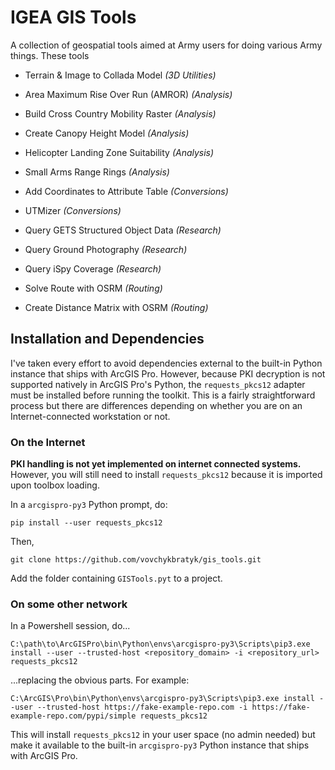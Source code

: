# IGEA GIS Tools

A collection of geospatial tools aimed at Army users for doing various Army things.  These tools 


* Terrain & Image to Collada Model _(3D Utilities)_

* Area Maximum Rise Over Run (AMROR) _(Analysis)_
* Build Cross Country Mobility Raster _(Analysis)_
* Create Canopy Height Model _(Analysis)_
* Helicopter Landing Zone Suitability _(Analysis)_
* Small Arms Range Rings _(Analysis)_

* Add Coordinates to Attribute Table _(Conversions)_
* UTMizer _(Conversions)_

* Query GETS Structured Object Data _(Research)_
* Query Ground Photography _(Research)_
* Query iSpy Coverage _(Research)_

* Solve Route with OSRM _(Routing)_
* Create Distance Matrix with OSRM _(Routing)_




## Installation and Dependencies

I've taken every effort to avoid dependencies external to the built-in Python instance that ships with ArcGIS Pro.  However, because PKI decryption is not supported natively in ArcGIS Pro's Python, the `requests_pkcs12` adapter must be installed before running the toolkit.  This is a fairly straightforward process but there are differences depending on whether you are on an Internet-connected workstation or not.


### On the Internet ###
**PKI handling is not yet implemented on internet connected systems.**  However, you will still need to install `requests_pkcs12` because it is imported upon toolbox loading.

In a `arcgispro-py3` Python prompt, do:

`pip install --user requests_pkcs12`

Then,

`git clone https://github.com/vovchykbratyk/gis_tools.git`

Add the folder containing `GISTools.pyt` to a project.

### On some other network ###

In a Powershell session, do...

`C:\path\to\ArcGISPro\bin\Python\envs\arcgispro-py3\Scripts\pip3.exe install --user --trusted-host <repository_domain> -i <repository_url> requests_pkcs12`

...replacing the obvious parts.  For example:

`C:\ArcGIS\Pro\bin\Python\envs\arcgispro-py3\Scripts\pip3.exe install --user --trusted-host https://fake-example-repo.com -i https://fake-example-repo.com/pypi/simple requests_pkcs12`

This will install `requests_pkcs12` in your user space (no admin needed) but make it available to the built-in `arcgispro-py3` Python instance that ships with ArcGIS Pro.